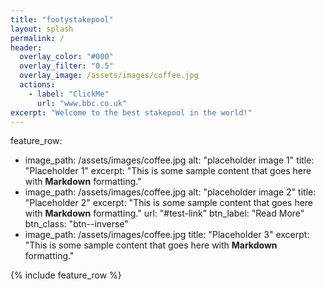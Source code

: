 ```yaml
---
title: "footystakepool"
layout: splash
permalink: /
header:
  overlay_color: "#000"
  overlay_filter: "0.5"
  overlay_image: /assets/images/coffee.jpg
  actions:
    - label: "ClickMe"
      url: "www.bbc.co.uk"
excerpt: "Welcome to the best stakepool in the world!"
---
```


feature_row:
  - image_path: /assets/images/coffee.jpg
    alt: "placeholder image 1"
    title: "Placeholder 1"
    excerpt: "This is some sample content that goes here with **Markdown** formatting."
  - image_path: /assets/images/coffee.jpg
    alt: "placeholder image 2"
    title: "Placeholder 2"
    excerpt: "This is some sample content that goes here with **Markdown** formatting."
    url: "#test-link"
    btn_label: "Read More"
    btn_class: "btn--inverse"
  - image_path: /assets/images/coffee.jpg
    title: "Placeholder 3"
    excerpt: "This is some sample content that goes here with **Markdown** formatting."

{% include feature_row %}
